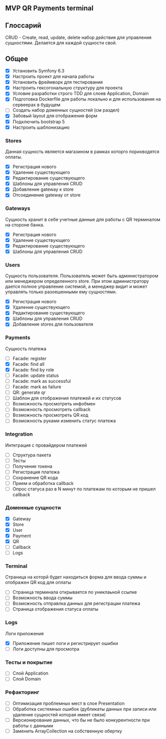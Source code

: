 ## MVP QR Payments terminal

## Глоссарий
CRUD - Create, read, update, delete набор действия для управления сущностями.
Делается для каждой сущности свой.

## Общее
- [X] Установить Symfony 6.3
- [X] Настроить проект для начала работы
- [X] Установить фреймворк для тестирования
- [X] Настроить гексогональную структуру для проекта
- [X] Условие разработки строго TDD для слоев Application, Domain
- [X] Подготовка Dockerfile для работы локально и для использования на сервеерах в будущем
- [ ] Создать набор доменных сущностей (см раздел)
- [X] Забовый layout для отображения форм
- [X] Подключить bootstrap 5
- [X] Настроить шаблонизацию

### Stores
Данная сущность является магазином в рамках которго порихводятся оплаты.
- [X] Регистрация нового
- [X] Удаление существующего
- [X] Редактирование существующего
- [X] Шаблоны для управления CRUD
- [X] Добавление gateway к store 
- [X] Отсоединение gateway от store 

### Gateways
Сущность хранит в себе учетные данные для работы с QR терминалом на стороне банка.
- [X] Регистрация нового
- [X] Удаление существующего
- [X] Редактирование существующего
- [X] Шаблоны для управления CRUD

### Users
Сущность пользователя. Пользователь может быть администратором или менеджером определенного store. При этом администратору дается полное управление системой, а менеджер видит и может управлять только разоешенными ему сущностями.

- [X] Регистрация нового
- [X] Удаление существующего
- [X] Редактирование существующего
- [X] Шаблоны для управления CRUD
- [X] Добавление stores для пользователя

### Payments
Сущность платежа

- [ ] Facade: register
- [X] Facade: find all
- [X] Facade: find by role
- [ ] Facade: update status
- [ ] Facade: mark as successful
- [ ] Facade: mark as failure
- [ ] QR: generate qr
- [ ] Шаблон для отображения платежей и их статусов
- [ ] Возможность просмотреть инфобмен 
- [ ] Возможность просмотреть callback 
- [ ] Возможность просмотреть QR код
- [ ] Возможность руками изменить статус платежа

### Integration
Интеграция с провайдером платежей
- [ ] Структура пакета
- [ ] Тесты
- [ ] Получение токена
- [ ] Регистрация платежа
- [ ] Сохранение QR кода
- [ ] Прием и обработка callback
- [ ] Опрос статуса раз в N минут по платежам по которым не пришел callback 

### Доменные сущности
- [X] Gateway
- [X] Store
- [X] User
- [X] Payment
- [X] QR
- [ ] Callback
- [ ] Logs

### Terminal
Страница на которй будет находиться форма для ввода суммы и отображен QR код для оплаты

- [ ] Страница терминала открывается по униклаьной ссылке
- [ ] Возможность ввода суммы
- [ ] Возможность отправлка данных для регистрации платежа
- [ ] Страница отображения статуса оплаты

### Logs
Логи приложения

- [X] Приложение пишет логи и регистрирует ошибки
- [ ] Логи доступны для просмотра

### Тесты и покрытие
- [ ] Слой Application 
- [ ] Слой Domain

### Рефакторинг
- [ ] Оптимизация проблемных мест в слое Presentation
- [ ] Обработка системных ошибок (дубликаты данных при записи или удаление сущностей которая имеет связи)
- [ ] Версионирование данных, что бы не было конкурентности при работы с данными
- [ ] Заменить ArrayCollection на собственную обертку
